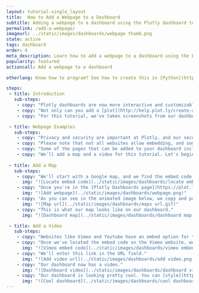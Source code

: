 ```yaml
---
layout: tutorial-single_layout
title:  How to Add a Webpage to a Dashboard
subtitle: Adding a webpage to a dashboard using the Plotly dashboard tool
permalink: /add-a-webpage/
imageurl: ../static/images/dashboards/webpage thumb.png
state: active
tags: dashboard
order: 4
meta_description: Learn how to add a webpage to a dashboard using the Plotly dashboard tool.
popularity: featured
actioncall: Add a webpage to a dashboard

otherlang: Know how to program? See how to create this in [Python](https://plot.ly/python/dashboard/) or [R](https://plot.ly/r/dashboard/).

steps:
 - title: Introduction
   sub-steps:
    - copy: "Plotly dashboards are now more interactive and customizable than ever."
    - copy: "Not only can you add a [plot](http://help.plot.ly/create-a-dashboard/#step-3-add-a-plot), and [text](http://help.plot.ly/create-a-dashboard/#step-7-add-text) to your dashboard, you can add a webpage too."
    - copy: "For this tutorial, we've taken screenshots from our dashboard which can be found [here](https://plot.ly/~plotly2_demo/237/untitled-dashboard/)."

 - title: Webpage Examples
   sub-steps:  
    - copy: "Privacy and security are important at Plotly, and our security measures may only allow certain webpages to work on the dashboards."
    - copy: "Please note that not all websites allow embedding, and some webpages may be blocked for security reasons. That being said, you can still add cool pages to the dashboard, you just need to try and see if they'll work. We'll show you a few example below."
    - copy: "Some of the pages that can be added to your dashboard include videos, maps, feeds, and content from your personal or business website."
    - copy: "We'll add a map and a video for this tutorial. Let's begin!"
    
 - title: Add a Map
   sub-steps:
    - copy: "We'll start with a Google map, and we find the embed code by clicking on the menu tab on the left-hand side of the Google Maps page."
      img: "![Locate embed code](../static/images/dashboards/locate embed.gif)"  
    - copy: "Once you're in the [Plotly Dashboards page](https://plot.ly/dashboard/create), click on the 'Webpage' button at the bottom left-hand side."
      img: "![Add webpage](../static/images/dashboards/webpage.png)"
    - copy: "As you can see in the animated image below, we copy and paste the Google link into the URL field, but use only the URL part of the embed code. Click 'Save'."
      img: "![Map url](../static/images/dashboards/maps url.gif)"
    - copy: "This is what our map looks like on our dashboard."
      img: "![Dashboard map](../static/images/dashboards/dashboard map .png)"

 - title: Add a Video
   sub-steps:      
    - copy: "Websites like Vimeo and Youtube have an embed option for their videos. While you *can* add a Vimeo video to our dashboard, videos from Youtube don't work at the moment."
    - copy: "Once we've located the embed code on the Vimeo website, we'll add the actual URL of the video instead of the entire snippet."
      img: "![Vimeo embed code](../static/images/dashboards/vimeo embed code.png)"
    - copy: "We'll enter this link in the URL field."
      img: "![Add video url](../static/images/dashboards/add video.png)"
    - copy: "Our dashboard now has a video."         
      img: "![Dashboard video](../static/images/dashboards/dashboard video.png)"
    - copy: "Our dashboard is looking pretty cool. You can [style](http://help.plot.ly/create-a-dashboard/#step-6-style-your-dashboard) your dashboard and [resize and rearrange](http://help.plot.ly/create-a-dashboard/#step-5-size-and-arrange-the-plots) the items once again before you [save](http://help.plot.ly/create-a-dashboard/#step-9-save-and-share-a-dashboard)."         
      img: "![Cool dashboard](../static/images/dashboards/cool dashboard.gif)"    
---
```


